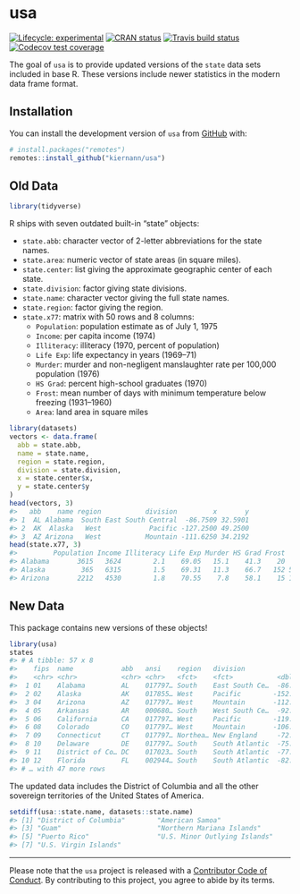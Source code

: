 
<!-- README.md is generated from README.Rmd. Please edit that file -->

# usa

<!-- badges: start -->

[![Lifecycle:
experimental](https://img.shields.io/badge/lifecycle-experimental-orange.svg)](https://www.tidyverse.org/lifecycle/#experimental)
[![CRAN
status](https://www.r-pkg.org/badges/version/usa)](https://CRAN.R-project.org/package=usa)
[![Travis build
status](https://travis-ci.org/kiernann/usa.svg?branch=master)](https://travis-ci.org/kiernann/usa)
[![Codecov test
coverage](https://codecov.io/gh/kiernann/usa/branch/master/graph/badge.svg)](https://codecov.io/gh/kiernann/usa?branch=master)
<!-- badges: end -->

The goal of `usa` is to provide updated versions of the `state` data
sets included in base R. These versions include newer statistics in the
modern data frame format.

## Installation

You can install the development version of `usa` from
[GitHub](https://github.com) with:

``` r
# install.packages("remotes")
remotes::install_github("kiernann/usa")
```

## Old Data

``` r
library(tidyverse)
```

R ships with seven outdated built-in “state” objects:

  - `state.abb`: character vector of 2-letter abbreviations for the
    state names.
  - `state.area`: numeric vector of state areas (in square miles).
  - `state.center`: list giving the approximate geographic center of
    each state.
  - `state.division`: factor giving state divisions.
  - `state.name`: character vector giving the full state names.
  - `state.region`: factor giving the region.
  - `state.x77`: matrix with 50 rows and 8 columns:
      - `Population`: population estimate as of July 1, 1975
      - `Income`: per capita income (1974)
      - `Illiteracy`: illiteracy (1970, percent of population)
      - `Life Exp`: life expectancy in years (1969–71)
      - `Murder`: murder and non-negligent manslaughter rate per 100,000
        population (1976)
      - `HS Grad`: percent high-school graduates (1970)
      - `Frost`: mean number of days with minimum temperature below
        freezing (1931–1960)
      - `Area`: land area in square miles

<!-- end list -->

``` r
library(datasets)
vectors <- data.frame(
  abb = state.abb,
  name = state.name,
  region = state.region,
  division = state.division,
  x = state.center$x,
  y = state.center$y
)
head(vectors, 3)
#>   abb    name region           division         x       y
#> 1  AL Alabama  South East South Central  -86.7509 32.5901
#> 2  AK  Alaska   West            Pacific -127.2500 49.2500
#> 3  AZ Arizona   West           Mountain -111.6250 34.2192
head(state.x77, 3)
#>         Population Income Illiteracy Life Exp Murder HS Grad Frost   Area
#> Alabama       3615   3624        2.1    69.05   15.1    41.3    20  50708
#> Alaska         365   6315        1.5    69.31   11.3    66.7   152 566432
#> Arizona       2212   4530        1.8    70.55    7.8    58.1    15 113417
```

## New Data

This package contains new versions of these objects\!

``` r
library(usa)
states
#> # A tibble: 57 x 8
#>    fips  name            abb   ansi    region   division            x     y
#>    <chr> <chr>           <chr> <chr>   <fct>    <fct>           <dbl> <dbl>
#>  1 01    Alabama         AL    017797… South    East South Ce…  -86.8  32.8
#>  2 02    Alaska          AK    017855… West     Pacific        -152.   64.1
#>  3 04    Arizona         AZ    017797… West     Mountain       -112.   34.3
#>  4 05    Arkansas        AR    000680… South    West South Ce…  -92.4  34.9
#>  5 06    California      CA    017797… West     Pacific        -119.   37.2
#>  6 08    Colorado        CO    017797… West     Mountain       -106.   39.0
#>  7 09    Connecticut     CT    017797… Northea… New England     -72.7  41.6
#>  8 10    Delaware        DE    017797… South    South Atlantic  -75.5  39.0
#>  9 11    District of Co… DC    017023… South    South Atlantic  -77.0  38.9
#> 10 12    Florida         FL    002944… South    South Atlantic  -82.4  28.6
#> # … with 47 more rows
```

The updated data includes the District of Columbia and all the other
sovereign territories of the United States of America.

``` r
setdiff(usa::state.name, datasets::state.name)
#> [1] "District of Columbia"        "American Samoa"             
#> [3] "Guam"                        "Northern Mariana Islands"   
#> [5] "Puerto Rico"                 "U.S. Minor Outlying Islands"
#> [7] "U.S. Virgin Islands"
```

-----

Please note that the `usa` project is released with a [Contributor Code
of Conduct](https://kiernann.com/usa/CODE_OF_CONDUCT.html). By
contributing to this project, you agree to abide by its terms.

